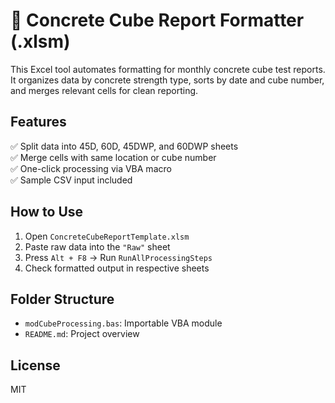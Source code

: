 # 🧱 Concrete Cube Report Formatter (.xlsm)

This Excel tool automates formatting for monthly concrete cube test reports. It organizes data by concrete strength type, sorts by date and cube number, and merges relevant cells for clean reporting.

## Features

✅ Split data into 45D, 60D, 45DWP, and 60DWP sheets  
✅ Merge cells with same location or cube number  
✅ One-click processing via VBA macro  
✅ Sample CSV input included

## How to Use

1. Open `ConcreteCubeReportTemplate.xlsm`
2. Paste raw data into the `"Raw"` sheet
3. Press `Alt + F8` → Run `RunAllProcessingSteps`
4. Check formatted output in respective sheets

## Folder Structure

- `modCubeProcessing.bas`: Importable VBA module
- `README.md`: Project overview

## License
MIT
